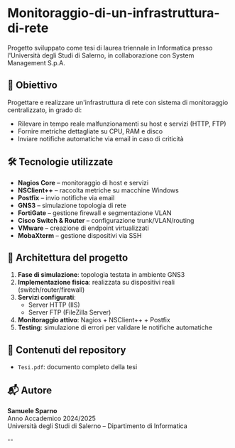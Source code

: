 # Monitoraggio-di-un-infrastruttura-di-rete

Progetto sviluppato come tesi di laurea triennale in Informatica presso l'Università degli Studi di Salerno, in collaborazione con System Management S.p.A.

## 🎯 Obiettivo

Progettare e realizzare un'infrastruttura di rete con sistema di monitoraggio centralizzato, in grado di:
- Rilevare in tempo reale malfunzionamenti su host e servizi (HTTP, FTP)
- Fornire metriche dettagliate su CPU, RAM e disco
- Inviare notifiche automatiche via email in caso di criticità

## 🛠️ Tecnologie utilizzate

- **Nagios Core** – monitoraggio di host e servizi
- **NSClient++** – raccolta metriche su macchine Windows
- **Postfix** – invio notifiche via email
- **GNS3** – simulazione topologia di rete
- **FortiGate** – gestione firewall e segmentazione VLAN
- **Cisco Switch & Router** – configurazione trunk/VLAN/routing
- **VMware** – creazione di endpoint virtualizzati
- **MobaXterm** – gestione dispositivi via SSH

## 🧪 Architettura del progetto

1. **Fase di simulazione**: topologia testata in ambiente GNS3
2. **Implementazione fisica**: realizzata su dispositivi reali (switch/router/firewall)
3. **Servizi configurati**:
   - Server HTTP (IIS)
   - Server FTP (FileZilla Server)
4. **Monitoraggio attivo**: Nagios + NSClient++ + Postfix
5. **Testing**: simulazione di errori per validare le notifiche automatiche

## 📄 Contenuti del repository

- `Tesi.pdf`: documento completo della tesi

## 📬 Autore

**Samuele Sparno**  
Anno Accademico 2024/2025  
Università degli Studi di Salerno – Dipartimento di Informatica

--
